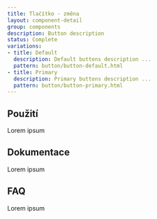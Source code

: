 ```yaml
---
title: Tlačítko - změna
layout: component-detail
group: components
description: Button description
status: Complete
variations:
- title: Default
  description: Default buttons description ...
  pattern: button/button-default.html
- title: Primary
  description: Primary buttons description ...
  pattern: button/button-primary.html
---
```


## Použití

Lorem ipsum

## Dokumentace

Lorem ipsum

## FAQ

Lorem ipsum